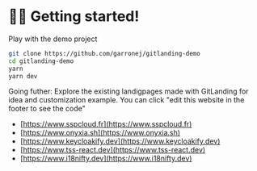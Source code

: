# 🏃‍♂️ Getting started!

Play with the demo project

```bash
git clone https://github.com/garronej/gitlanding-demo
cd gitlanding-demo
yarn
yarn dev
```

Going futher: Explore the existing landigpages made with GitLanding for idea and customization example.  You can click "edit this website in the footer to see the code"

* [https://www.sspcloud.fr](https://www.sspcloud.fr)
* [https://www.onyxia.sh](https://www.onyxia.sh)
* [https://www.keycloakify.dev](https://www.keycloakify.dev)
* [https://www.tss-react.dev](https://www.tss-react.dev)
* [https://www.i18nifty.dev](https://www.i18nifty.dev)
